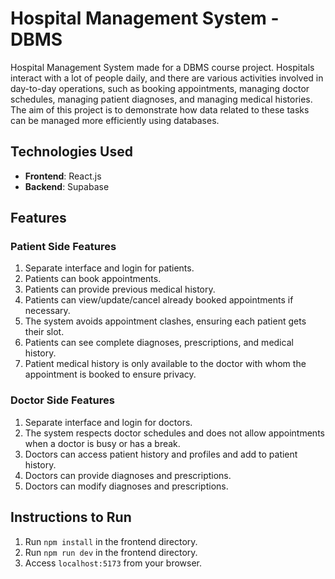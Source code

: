 # Hospital Management System - DBMS

Hospital Management System made for a DBMS course project. Hospitals interact with a lot of people daily, and there are various activities involved in day-to-day operations, such as booking appointments, managing doctor schedules, managing patient diagnoses, and managing medical histories. The aim of this project is to demonstrate how data related to these tasks can be managed more efficiently using databases.

## Technologies Used
- **Frontend**: React.js
- **Backend**: Supabase

## Features

### Patient Side Features
1. Separate interface and login for patients.
2. Patients can book appointments.
3. Patients can provide previous medical history.
4. Patients can view/update/cancel already booked appointments if necessary.
5. The system avoids appointment clashes, ensuring each patient gets their slot.
6. Patients can see complete diagnoses, prescriptions, and medical history.
7. Patient medical history is only available to the doctor with whom the appointment is booked to ensure privacy.

### Doctor Side Features
1. Separate interface and login for doctors.
2. The system respects doctor schedules and does not allow appointments when a doctor is busy or has a break.
3. Doctors can access patient history and profiles and add to patient history.
4. Doctors can provide diagnoses and prescriptions.
5. Doctors can modify diagnoses and prescriptions.

## Instructions to Run
1. Run `npm install` in the frontend directory.
2. Run `npm run dev` in the frontend directory.
3. Access `localhost:5173` from your browser.
